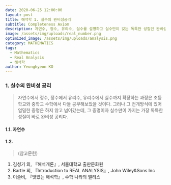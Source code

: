 ```yaml
---
date: 2020-06-25 12:00:00
layout: post
title: 해석학 1. 실수의 완비성공리
subtitle: Completeness Axiom
description: 자연수, 정수, 유리수, 실수를 설명하고 실수만이 갖는 독특한 성질인 완비성공리를 소개한다.
image: /assets/img/uploads/real_number.png
optimized_image: /assets/img/uploads/analysis.png
category: MATHEMATICS
tags:
  - Mathematics
  - Real Analysis
  - 해석학
author: Yeonghyeon KO
---
```

### 1. 실수의 완비성 공리
> 자연수에서 정수, 정수에서 유리수, 유리수에서 실수까지 확장하는 과정은 초등학교와 중학교 수학에서 다들 공부해보았을 것이다. 그러나 그 전개방식에 있어 엄밀한 증명은 하지 않고 넘어갔는데, 그 증명이자 실수만이 가지는 가장 독특한 성질이 바로 완비성 공리다. 

#### 1.1. 자연수

#### 1.2. 

>(참고문헌)
1. 김성기 외, 『해석개론』, 서울대학교 출판문화원
2. Bartle 외, 『Introduction to REAL ANALYSIS』, John Wiley&Sons Inc
3. 이슬비, 『맛있는 해석학』, 수학 나라의 앨리스